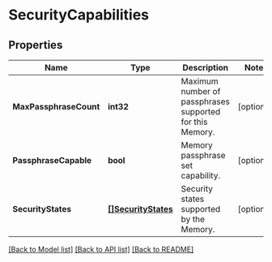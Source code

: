 # SecurityCapabilities

## Properties
Name | Type | Description | Notes
------------ | ------------- | ------------- | -------------
**MaxPassphraseCount** | **int32** | Maximum number of passphrases supported for this Memory. | [optional] 
**PassphraseCapable** | **bool** | Memory passphrase set capability. | [optional] 
**SecurityStates** | [**[]SecurityStates**](SecurityStates.md) | Security states supported by the Memory. | [optional] 

[[Back to Model list]](../README.md#documentation-for-models) [[Back to API list]](../README.md#documentation-for-api-endpoints) [[Back to README]](../README.md)


